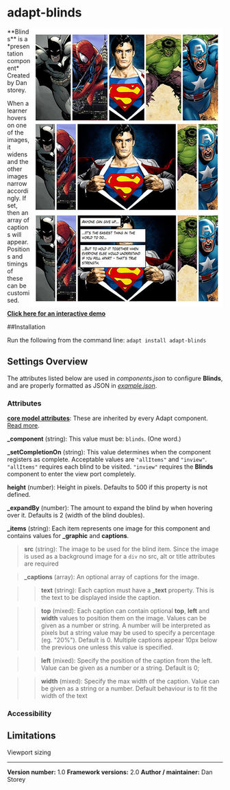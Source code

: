 # adapt-blinds

<img align="right" src="https://raw.githubusercontent.com/danielstorey/adapt-resources/master/blinds-demo.jpg" alt="blinds in action">
**Blinds** is a *presentation component* Created by Dan storey.

When a learner hovers on one of the images, it widens and the other images narrow accordingly. If set, then an array of captions will appear. Positions and timings of these can be customised.

[**Click here for an interactive demo**](https://danielstorey.github.io/adapt-demo-course/#/id/co-main)

##Installation

Run the following from the command line: `adapt install adapt-blinds`

## Settings Overview

The attributes listed below are used in *components.json* to configure **Blinds**, and are properly formatted as JSON in [*example.json*](https://github.com/danielstorey/adapt-blinds/example.json).

### Attributes

[**core model attributes**](https://github.com/adaptlearning/adapt_framework/wiki/Core-model-attributes): These are inherited by every Adapt component. [Read more](https://github.com/adaptlearning/adapt_framework/wiki/Core-model-attributes).

**_component** (string): This value must be: `blinds`. (One word.)

**_setCompletionOn** (string): This value determines when the component registers as complete. Acceptable values are `"allItems"` and `"inview"`. `"allItems"` requires each blind to be visited. `"inview"` requires the **Blinds** component to enter the view port completely.

**height** (number): Height in pixels. Defaults to 500 if this property is not defined.

**_expandBy** (number): The amount to expand the blind by when hovering over it. Defaults is 2 (width of the blind doubles).

**_items** (string): Each item represents one image for this component and contains values for **_graphic** and **captions**.

>**src** (string): The image to be used for the blind item. Since the image is used as a background image for a `div` no src, alt or title attributes are required

>**_captions** (array): An optional array of captions for the image.

>>**text** (string): Each caption must have a **_text** property. This is the text to be displayed inside the caption.

>>**top** (mixed): Each caption can contain optional **top**, **left** and **width** values to position them on the image. Values can be given as a number or string. A number will be interpreted as pixels but a string value may be used to specify a percentage (eg. "20%"). Default is 0. Multiple captions appear 10px below the previous one unless this value is specified.

>>**left** (mixed): Specify the position of the caption from the left. Value can be given as a number or a string. Default is 0;

>>**width** (mixed): Specify the max width of the caption. Value can be given as a string or a number. Default behaviour is to fit the width of the text

### Accessibility



## Limitations

Viewport sizing

----------------------------
**Version number:**  1.0
**Framework versions:**  2.0
**Author / maintainer:** Dan Storey

